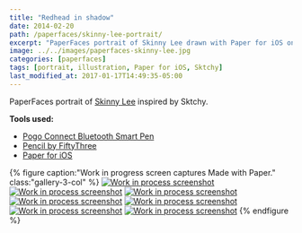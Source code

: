 ```yaml
---
title: "Redhead in shadow"
date: 2014-02-20
path: /paperfaces/skinny-lee-portrait/
excerpt: "PaperFaces portrait of Skinny Lee drawn with Paper for iOS on an iPad."
image: ../../images/paperfaces-skinny-lee.jpg
categories: [paperfaces]
tags: [portrait, illustration, Paper for iOS, Sktchy]
last_modified_at: 2017-01-17T14:49:35-05:00
---
```


PaperFaces portrait of [Skinny Lee](https://sktchy.com/MfNOoH) inspired by Sktchy.

**Tools used:**

- [Pogo Connect Bluetooth Smart Pen](https://www.amazon.com/gp/product/B009K448L4/ref=as_li_ss_tl?ie=UTF8&camp=1789&creative=390957&creativeASIN=B009K448L4&linkCode=as2&tag=mademist-20)
- [Pencil by FiftyThree](https://www.amazon.com/FiftyThree-Digital-Stylus-Pencil-iPhone/dp/B01JJBUYR4/ref=as_li_ss_tl?keywords=pencil+53&qid=1550586265&s=gateway&sr=8-3&linkCode=ll1&tag=mademist-20&linkId=0134793cb840affff60f2e45a7f64678&language=en_US)
- [Paper for iOS](https://paper.bywetransfer.com/)

{% figure caption:"Work in progress screen captures Made with Paper." class:"gallery-3-col" %}
[![Work in process screenshot](../../images/paperfaces-skinny-lee-process-1-600.jpg)](../../images/paperfaces-skinny-lee-process-1-lg.jpg)
[![Work in process screenshot](../../images/paperfaces-skinny-lee-process-2-600.jpg)](../../images/paperfaces-skinny-lee-process-2-lg.jpg)
[![Work in process screenshot](../../images/paperfaces-skinny-lee-process-3-600.jpg)](../../images/paperfaces-skinny-lee-process-3-lg.jpg)
[![Work in process screenshot](../../images/paperfaces-skinny-lee-process-4-600.jpg)](../../images/paperfaces-skinny-lee-process-4-lg.jpg)
[![Work in process screenshot](../../images/paperfaces-skinny-lee-process-5-600.jpg)](../../images/paperfaces-skinny-lee-process-5-lg.jpg)
[![Work in process screenshot](../../images/paperfaces-skinny-lee-process-6-600.jpg)](../../images/paperfaces-skinny-lee-process-6-lg.jpg)
[![Work in process screenshot](../../images/paperfaces-skinny-lee-process-7-600.jpg)](../../images/paperfaces-skinny-lee-process-7-lg.jpg)
{% endfigure %}
